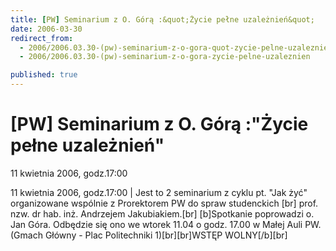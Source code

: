 ```yaml
---
title: [PW] Seminarium z O. Górą :&quot;Życie pełne uzależnień&quot;
date: 2006-03-30
redirect_from: 
  - 2006/2006.03.30-(pw)-seminarium-z-o-gora-quot-zycie-pelne-uzaleznien-quot
  - 2006/2006.03.30-(pw)-seminarium-z-o-gora-zycie-pelne-uzaleznien

published: true
---
```




# [PW] Seminarium z O. Górą :&quot;Życie pełne uzależnień&quot;

<time>11 kwietnia 2006, godz.17:00</time>

11 kwietnia 2006, godz.17:00 | Jest to 2 seminarium z cyklu pt. "Jak żyć" organizowane wspólnie z Prorektorem PW do spraw studenckich [br] prof. nzw. dr hab. inż. Andrzejem Jakubiakiem.[br] [b]Spotkanie poprowadzi o. Jan Góra. Odbędzie się ono we wtorek 11.04 o godz. 17.00 w Małej Auli PW. (Gmach Główny - Plac Politechniki 1)[br][br]WSTĘP WOLNY[/b][br]

<!--CONTENT FROM OLD SERVER (jos before 2013): 11 kwietnia 2006, godz.17:00 | Jest to 2 seminarium z cyklu pt. "Jak żyć" organizowane wspólnie z Prorektorem PW do spraw studenckich [br] prof. nzw. dr hab. inż. Andrzejem Jakubiakiem.[br] [b]Spotkanie poprowadzi o. Jan Góra. Odbędzie się ono we wtorek 11.04 o godz. 17.00 w Małej Auli PW. (Gmach Główny - Plac Politechniki 1)[br][br]WSTĘP WOLNY[/b][br]
-->

<!--{{json:{"created_date":"2006-03-30 22:43:35","publish_down":"0000-00-00 00:00:00","id":"331"}}}-->